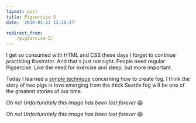 ```yaml
---
layout: post
title: Pigsercise 5
date: '2014-01-22 12:20:27'

redirect_from:
    /pigsercise-5/
---
```


I get so consumed with HTML and CSS these days I forget to continue practicing Illustrator. And that's just not right. People need regular Pigsercise. Like the need for exercise and sleep, but more important.

Today I learned a <a href="http://vector.tutsplus.com/tutorials/tools-tips/quick-tip-a-simple-way-to-create-vector-fog/" target="_blank">simple technique</a> concerning how to create fog. I think the story of two pigs in love emerging from the thick Seattle fog will be one of the greatest stories of our time.

<em>Oh no! Unfortunately this image has been lost forever</em> 😱

<em>Oh no! Unfortunately this image has been lost forever</em> 😱
